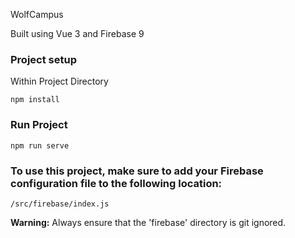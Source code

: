 WolfCampus

Built using Vue 3 and Firebase 9

### Project setup
Within Project Directory
```
npm install
```

### Run Project
```
npm run serve
```

### To use this project, make sure to add your Firebase configuration file to the following location: 
```
/src/firebase/index.js
```
**Warning:** Always ensure that the 'firebase' directory is git ignored.
